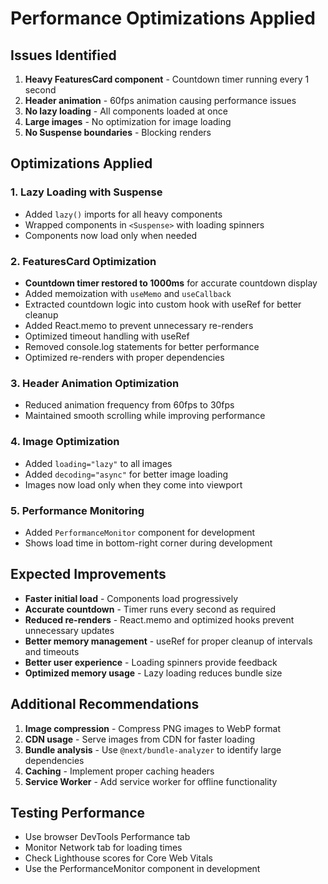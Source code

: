 # Performance Optimizations Applied

## Issues Identified
1. **Heavy FeaturesCard component** - Countdown timer running every 1 second
2. **Header animation** - 60fps animation causing performance issues
3. **No lazy loading** - All components loaded at once
4. **Large images** - No optimization for image loading
5. **No Suspense boundaries** - Blocking renders

## Optimizations Applied

### 1. Lazy Loading with Suspense
- Added `lazy()` imports for all heavy components
- Wrapped components in `<Suspense>` with loading spinners
- Components now load only when needed

### 2. FeaturesCard Optimization
- **Countdown timer restored to 1000ms** for accurate countdown display
- Added memoization with `useMemo` and `useCallback`
- Extracted countdown logic into custom hook with useRef for better cleanup
- Added React.memo to prevent unnecessary re-renders
- Optimized timeout handling with useRef
- Removed console.log statements for better performance
- Optimized re-renders with proper dependencies

### 3. Header Animation Optimization
- Reduced animation frequency from 60fps to 30fps
- Maintained smooth scrolling while improving performance

### 4. Image Optimization
- Added `loading="lazy"` to all images
- Added `decoding="async"` for better image loading
- Images now load only when they come into viewport

### 5. Performance Monitoring
- Added `PerformanceMonitor` component for development
- Shows load time in bottom-right corner during development

## Expected Improvements
- **Faster initial load** - Components load progressively
- **Accurate countdown** - Timer runs every second as required
- **Reduced re-renders** - React.memo and optimized hooks prevent unnecessary updates
- **Better memory management** - useRef for proper cleanup of intervals and timeouts
- **Better user experience** - Loading spinners provide feedback
- **Optimized memory usage** - Lazy loading reduces bundle size

## Additional Recommendations
1. **Image compression** - Compress PNG images to WebP format
2. **CDN usage** - Serve images from CDN for faster loading
3. **Bundle analysis** - Use `@next/bundle-analyzer` to identify large dependencies
4. **Caching** - Implement proper caching headers
5. **Service Worker** - Add service worker for offline functionality

## Testing Performance
- Use browser DevTools Performance tab
- Monitor Network tab for loading times
- Check Lighthouse scores for Core Web Vitals
- Use the PerformanceMonitor component in development 